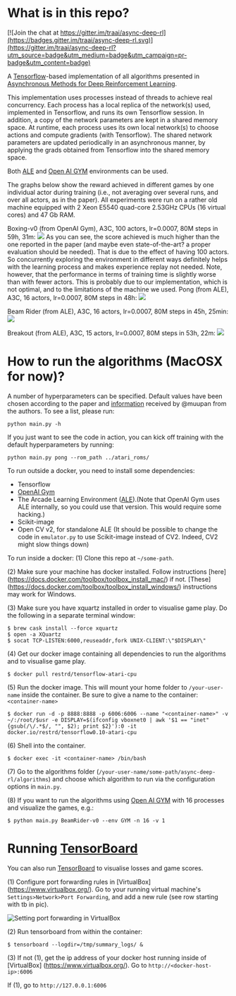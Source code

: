 # What is in this repo?

[![Join the chat at https://gitter.im/traai/async-deep-rl](https://badges.gitter.im/traai/async-deep-rl.svg)](https://gitter.im/traai/async-deep-rl?utm_source=badge&utm_medium=badge&utm_campaign=pr-badge&utm_content=badge)

A [Tensorflow](https://www.tensorflow.org/)-based implementation of all algorithms presented in [Asynchronous Methods for Deep Reinforcement Learning](https://arxiv.org/abs/1602.01783).

This implementation uses processes instead of threads to achieve real concurrency. Each process has a local replica of the network(s) used, implemented in Tensorflow, and runs its own Tensorflow session. In addition, a copy of the network parameters are kept in a shared memory space. At runtime, each process uses its own local network(s) to choose actions and compute gradients (with Tensorflow). The shared network parameters are updated periodically in an asynchronous manner, by applying the grads obtained from Tensorflow into the shared memory space. 

Both [ALE](https://github.com/mgbellemare/Arcade-Learning-Environment) and [Open AI GYM](https://gym.openai.com/) environments can be used.


The graphs below show the reward achieved in different games by one individual actor during training (i.e., not averaging over several runs, and over all actors, as in the paper). All experiments were run on a rather old machine equipped with 2 Xeon E5540 quad-core 2.53GHz CPUs (16 virtual cores) and 47 Gb RAM.

Boxing-v0 (from OpenAI Gym), A3C, 100 actors, lr=0.0007, 80M steps in 59h, 31m:
![](https://github.com/traai/async-deep-rl/blob/master/help/images/boxing_v0.png)
As you can see, the score achieved is much higher than the one reported in the paper (and maybe even state-of-the-art? a proper evaluation should be needed). That is due to the effect of having 100 actors. So concurrently exploring the environment in different ways definitely helps with the learning process and makes experience replay not needed. Note, however, that the performance in terms of training time is slightly worse than with fewer actors. This is probably due to our implementation, which is not optimal, and to the limitations of the machine we used.
Pong (from ALE), A3C, 16 actors, lr=0.0007, 80M steps in 48h:
![](https://github.com/traai/async-deep-rl/blob/master/help/images/pong.png)

Beam Rider (from ALE), A3C, 16 actors, lr=0.0007, 80M steps in 45h, 25min:
![](https://github.com/traai/async-deep-rl/blob/master/help/images/beamrider.png)

Breakout (from ALE), A3C, 15 actors, lr=0.0007, 80M steps in 53h, 22m:
![](https://github.com/traai/async-deep-rl/blob/master/help/images/breakout.png)



# How to run the algorithms (MacOSX for now)?
A number of hyperparameters can be specified. Default values have been chosen according to the paper and [information](https://github.com/muupan/async-rl/wiki) received by @muupan from the authors. To see a list, please run:
```
python main.py -h
```

If you just want to see the code in action, you can kick off training with the default hyperparameters by running:
```
python main.py pong --rom_path ../atari_roms/
```

To run outside a docker, you need to install some dependencies:
- Tensorflow
- [OpenAI Gym](https://github.com/openai/gym#installation)
- The Arcade Learning Environment ([ALE](https://github.com/mgbellemare/Arcade-Learning-Environment)).(Note that OpenAI Gym uses ALE internally, so you could use that version. This would require some hacking.)
- Scikit-image
- Open CV v2, for standalone ALE (It should be possible to change the code in `emulator.py` to use Scikit-image instead of CV2. Indeed, CV2 might slow things down)  

To run inside a docker:
(1) Clone this repo at `~/some-path`.

(2) Make sure your machine has docker installed. Follow instructions [here]
(https://docs.docker.com/toolbox/toolbox_install_mac/) if not. [These] 
(https://docs.docker.com/toolbox/toolbox_install_windows/) instructions may work for Windows.

(3) Make sure you have xquartz installed in order to visualise game play. 
Do the following in a separate terminal window:
```
$ brew cask install --force xquartz
$ open -a XQuartz
$ socat TCP-LISTEN:6000,reuseaddr,fork UNIX-CLIENT:\"$DISPLAY\"
```

(4) Get our docker image containing all dependencies to run the algorithms and 
to visualise game play.
```shell
$ docker pull restrd/tensorflow-atari-cpu
```

(5) Run the docker image. This will mount your home folder to `/your-user-name` 
inside the container. Be sure to give a name to the container: 
`<container-name>`
```shell
$ docker run -d -p 8888:8888 -p 6006:6006 --name "<container-name>" -v ~/:/root/$usr -e DISPLAY=$(ifconfig vboxnet0 | awk '$1 == "inet" {gsub(/\/.*$/, "", $2); print $2}'):0 -it docker.io/restrd/tensorflow0.10-atari-cpu
```

(6) Shell into the container.
```
$ docker exec -it <container-name> /bin/bash
```

(7) Go to the algorithms folder 
(`/your-user-name/some-path/async-deep-rl/algorithms`) and choose which 
algorithm to run via the configuration options in `main.py`.

(8) If you want to run the algorithms using [Open AI GYM](https://gym.openai.com/) with 16 processes and visualize the games, e.g.:
```shell
$ python main.py BeamRider-v0 --env GYM -n 16 -v 1 
```

# Running [TensorBoard](https://www.tensorflow.org/versions/r0.10/how_tos/summaries_and_tensorboard/index.html)
You can also run [TensorBoard](https://www.tensorflow.org/versions/r0.10/how_tos/summaries_and_tensorboard/index.html) 
to visualise losses and game scores. 

(1) Configure port forwarding rules in [VirtualBox]
(https://www.virtualbox.org/). Go to your running virtual machine's `Settings>Network>Port Forwarding`, and add a new rule (see row starting with tb in pic).

![Setting port forwarding in VirtualBox](https://github.com/traai/async-deep-rl/blob/master/help/images/tb.png)

(2) Run tensorboard from within the container:
```
$ tensorboard --logdir=/tmp/summary_logs/ &
```

(3) If not (1), get the ip address of your docker host running inside of [VirtualBox]
(https://www.virtualbox.org/). Go to `http://<docker-host-ip>:6006`

If (1), go to `http://127.0.0.1:6006`